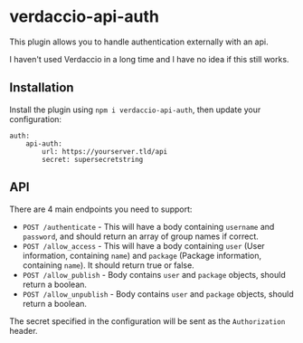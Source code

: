 # verdaccio-api-auth
This plugin allows you to handle authentication externally with an api.

I haven't used Verdaccio in a long time and I have no idea if this still works.

## Installation
Install the plugin using `npm i verdaccio-api-auth`, then update your configuration:
```
auth:
    api-auth:
        url: https://yourserver.tld/api
        secret: supersecretstring
```

## API
There are 4 main endpoints you need to support:
- `POST /authenticate` - This will have a body containing `username` and `password`, and should return an array of group names if correct.
- `POST /allow_access` - This will have a body containing `user` (User information, containing `name`) and `package` (Package information, containing `name`). It should return true or false.
- `POST /allow_publish` - Body contains `user` and `package` objects, should return a boolean.
- `POST /allow_unpublish` - Body contains `user` and `package` objects, should return a boolean.

The secret specified in the configuration will be sent as the `Authorization` header.
